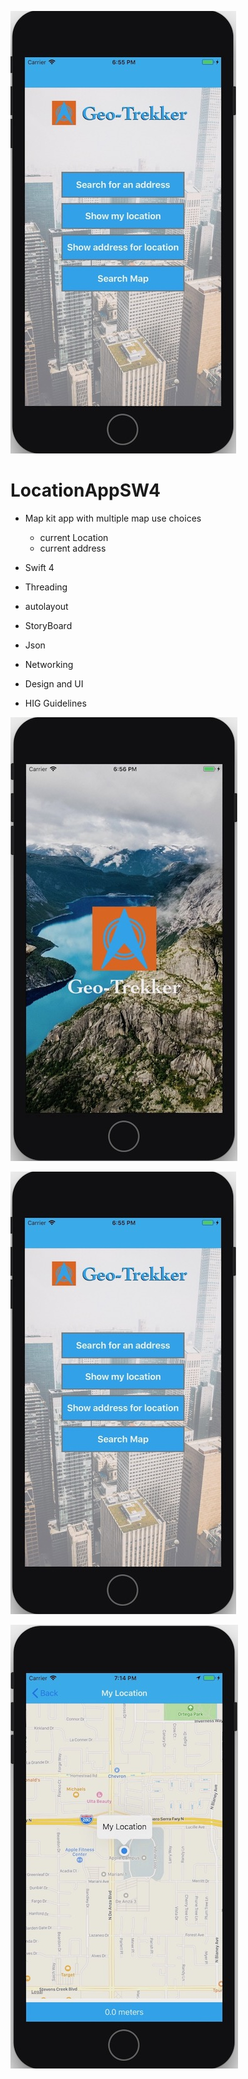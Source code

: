 

![](GeoTrekkerHome.jpg)

# LocationAppSW4
- Map kit app with multiple map use choices
    - current Location
    - current address
    
- Swift 4
- Threading
- autolayout
- StoryBoard 
- Json
- Networking
- Design and UI
- HIG Guidelines



![](GeoTrekkerLaunch.jpg)


![](GeoTrekkerHome.jpg)


![](GeoTrekkerMap.jpg)
